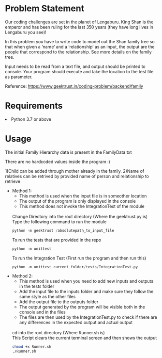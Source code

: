 # Problem Statement

Our coding challenges are set in the planet of Lengaburu. King Shan is the emperor and has been ruling for the last 350 years (they have long lives in Lengaburu you see)!

In this problem you have to write code to model out the Shan family tree so that when given a ‘name’ and a ‘relationship’ as an input, the output are the people that correspond to the relationship. See more details on the family tree.

Input needs to be read from a text file, and output should be printed to console. Your program should execute and take the location to the test file as parameter.

Reference: https://www.geektrust.in/coding-problem/backend/family

# Requirements

<li>Python 3.7 or above</li>

# Usage

The initial Family Hierarchy data is present in the FamilyData.txt

There are no hardcoded values inside the program :)

1)Child can be added through mother already in the family.
2)Name of relatives can be retrived by provided name of person and relationship to retrieve

<ul>
<li>
Method 1:
<ul>
<li>This method is used when the input file is in someother location</li>
<li>The output of the program is only displayed in the console</li>
<li>This method does not invoke the IntegrationTest of the module</li>
</ul>
<br>
Change Directory into the root directory (Where the geektrust.py is)<br>
Type the following command to run the module

```python
python -m geektrust /absolutepath_to_input_file
```

To run the tests that are provided in the repo
```python
python -m unittest
```
To run the Integration Test (First run the program and then run this)
```python
python -m unittest current_folder/tests/IntegrationTest.py
```
</li>
<li>
Method 2:
<ul>
<li>This method is used when you need to add new inputs and outputs in the tests folder</li>
<li>Add the input file to the inputs folder and make sure they follow the same style as the other files</li>
<li>Add the output file to the outputs folder</li>
<li>The output generated by the program will be visible both in the console and in the files</li>
<li>The files are then used by the IntegrationTest.py to check if there are any differences
in the expected output and actual output</li>
</ul>
<br>
cd into the root directory (Where Runner.sh is)<br>
This Script clears the current terminal screen and then shows the output

```bash
chmod +x Runner.sh 
./Runner.sh
```
</li>
</ul>
